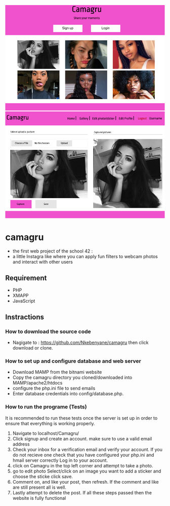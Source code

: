 ![alt text](https://github.com/Nkebenyane/camagru/blob/master/webscreens/index.png)
![alt text](https://github.com/Nkebenyane/camagru/blob/master/webscreens/Home.png)
# camagru

* the first web project of the school 42 :
* a little Instagra like where you can apply fun filters to webcam photos and interact with other users

## Requirement 
* PHP
* XMAPP
* JavaScript

## Instractions

### How to download the source code
* Nagigate to : https://github.com/Nkebenyane/camagru then click download or clone.

### How to set up and configure database and web server

* Download MAMP from the bitnami website
* Copy the camagru directory you cloned/downloaded into MAMP/apache2/htdocs
* configure the php.ini file to send emails
* Enter database credentials into config/database.php.

### How to run the programe (Tests)
It is recommended to run these tests once the server is set up in order to ensure that everything is working properly.

1. Navigate to localhost/Camagru/
2. Click signup and create an account. make sure to use a valid email address
3. Check your inbox for a verification email and verify your account. If you do not recieve one check that you have configured your php.ini and hmail server correctly
Log in to your account.
4. click on Camagru in the top left corner and attempt to take a photo.
5. go to edit photo Select/click on an image you want to add a sticker and choose the sticke click save.
6. Comment on, and like your post, then refresh. If the comment and like are still present all is well.
7. Lastly attempt to delete the post.
If all these steps passed then the website is fully functional


